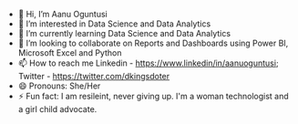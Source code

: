 - 👋 Hi, I’m Aanu Oguntusi
- 👀 I’m interested in Data Science and Data Analytics
- 🌱 I’m currently learning Data Science and Data Analytics
- 💞️ I’m looking to collaborate on Reports and Dashboards using Power BI, Microsoft Excel and Python
- 📫 How to reach me Linkedin - https://www.linkedin/in/aanuoguntusi; Twitter - https://twitter.com/dkingsdoter
- 😄 Pronouns: She/Her
- ⚡ Fun fact: I am resileint, never giving up. I'm a woman technologist and a girl child advocate.

<!---
Dkingsdoter/Dkingsdoter is a ✨ special ✨ repository because its `README.md` (this file) appears on your GitHub profile.
You can click the Preview link to take a look at your changes.
--->
